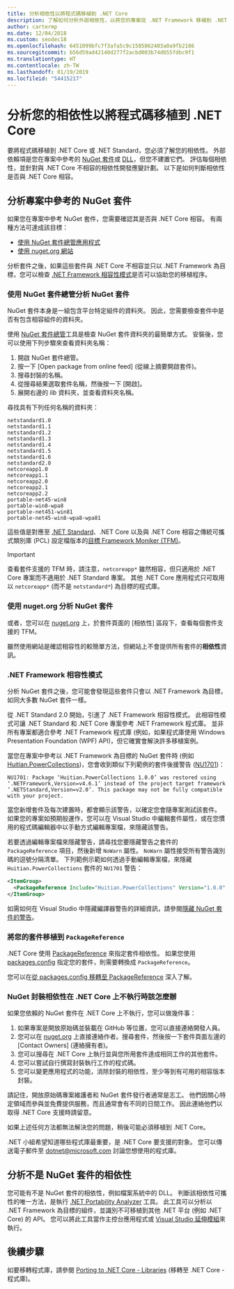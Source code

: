 ```yaml
---
title: 分析相依性以將程式碼移植到 .NET Core
description: 了解如何分析外部相依性，以將您的專案從 .NET Framework 移植到 .NET Core。
author: cartermp
ms.date: 12/04/2018
ms.custom: seodec18
ms.openlocfilehash: 6451099bfc7f3afa5c9c1585862403a0a9fb2186
ms.sourcegitcommit: b56d59ad42140d277f2acbd003b74d655fdbc9f1
ms.translationtype: HT
ms.contentlocale: zh-TW
ms.lasthandoff: 01/19/2019
ms.locfileid: "54415217"
---
```

# <a name="analyze-your-dependencies-to-port-code-to-net-core"></a>分析您的相依性以將程式碼移植到 .NET Core

要將程式碼移植到 .NET Core 或 .NET Standard，您必須了解您的相依性。 外部依賴項是您在專案中參考的 [NuGet 套件](#analyze-referenced-nuget-packages-in-your-projects)或 [DLL](#analyze-dependencies-that-arent-nuget-packages)，但您不建置它們。 評估每個相依性，並針對與 .NET Core 不相容的相依性開發應變計劃。 以下是如何判斷相依性是否與 .NET Core 相容。

## <a name="analyze-referenced-nuget-packages-in-your-projects"></a>分析專案中參考的 NuGet 套件

如果您在專案中參考 NuGet 套件，您需要確認其是否與 .NET Core 相容。
有兩種方法可達成該目標：

* [使用 NuGet 套件總管應用程式](#analyze-nuget-packages-using-nuget-package-explorer)
* [使用 nuget.org 網站](#analyze-nuget-packages-using-nugetorg)

分析套件之後，如果這些套件與 .NET Core 不相容並只以 .NET Framework 為目標，您可以檢查 [.NET Framework 相容性模式](#net-framework-compatibility-mode)是否可以協助您的移植程序。

### <a name="analyze-nuget-packages-using-nuget-package-explorer"></a>使用 NuGet 套件總管分析 NuGet 套件

NuGet 套件本身是一組包含平台特定組件的資料夾。 因此，您需要檢查套件中是否有包含相容組件的資料夾。

使用 [NuGet 套件總管](https://github.com/NuGetPackageExplorer/NuGetPackageExplorer)工具是檢查 NuGet 套件資料夾的最簡單方式。 安裝後，您可以使用下列步驟來查看資料夾名稱：

1. 開啟 NuGet 套件總管。
2. 按一下 [Open package from online feed] (從線上摘要開啟套件)。
3. 搜尋封裝的名稱。
4. 從搜尋結果選取套件名稱，然後按一下 [開啟]。
5. 展開右邊的 *lib* 資料夾，並查看資料夾名稱。

尋找具有下列任何名稱的資料夾：

```
netstandard1.0
netstandard1.1
netstandard1.2
netstandard1.3
netstandard1.4
netstandard1.5
netstandard1.6
netstandard2.0
netcoreapp1.0
netcoreapp1.1
netcoreapp2.0
netcoreapp2.1
netcoreapp2.2
portable-net45-win8
portable-win8-wpa8
portable-net451-win81
portable-net45-win8-wpa8-wpa81
```

這些值是對應至 [.NET Standard](../../standard/net-standard.md)、.NET Core 以及與 .NET Core 相容之傳統可攜式類別庫 (PCL) 設定檔版本的[目標 Framework Moniker (TFM)](../../standard/frameworks.md)。

> [!IMPORTANT]
> 查看套件支援的 TFM 時，請注意，`netcoreapp*` 雖然相容，但只適用於 .NET Core 專案而不適用於 .NET Standard 專案。
> 其他 .NET Core 應用程式只可取用以 `netcoreapp*` (而不是 `netstandard*`) 為目標的程式庫。

### <a name="analyze-nuget-packages-using-nugetorg"></a>使用 nuget.org 分析 NuGet 套件

或者，您可以在 [nuget.org](https://www.nuget.org/) 上，於套件頁面的 [相依性] 區段下，查看每個套件支援的 TFM。

雖然使用網站是確認相容性的較簡單方法，但網站上不會提供所有套件的**相依性**資訊。

### <a name="net-framework-compatibility-mode"></a>.NET Framework 相容性模式

分析 NuGet 套件之後，您可能會發現這些套件只會以 .NET Framework 為目標，如同大多數 NuGet 套件一樣。

從 .NET Standard 2.0 開始，引進了 .NET Framework 相容性模式。 此相容性模式可讓 .NET Standard 和 .NET Core 專案參考 .NET Framework 程式庫。 並非所有專案都適合參考 .NET Framework 程式庫 (例如，如果程式庫使用 Windows Presentation Foundation (WPF) API)，但它確實會解決許多移植案例。

當您在專案中參考以 .NET Framework 為目標的 NuGet 套件時 (例如 [Huitian.PowerCollections](https://www.nuget.org/packages/Huitian.PowerCollections))，您會收到類似下列範例的套件後援警告 ([NU1701](/nuget/reference/errors-and-warnings/nu1701))：

`NU1701: Package ‘Huitian.PowerCollections 1.0.0’ was restored using ‘.NETFramework,Version=v4.6.1’ instead of the project target framework ‘.NETStandard,Version=v2.0’. This package may not be fully compatible with your project.`

當您新增套件及每次建置時，都會顯示該警告，以確定您會隨專案測試該套件。 如果您的專案如預期般運作，您可以在 Visual Studio 中編輯套件屬性，或在您慣用的程式碼編輯器中以手動方式編輯專案檔，來隱藏該警告。

若要透過編輯專案檔來隱藏警告，請尋找您要隱藏警告之套件的 `PackageReference` 項目，然後新增 `NoWarn` 屬性。 `NoWarn` 屬性接受所有警告識別碼的逗號分隔清單。 下列範例示範如何透過手動編輯專案檔，來隱藏 `Huitian.PowerCollections` 套件的 `NU1701` 警告：

```xml
<ItemGroup>
  <PackageReference Include="Huitian.PowerCollections" Version="1.0.0" NoWarn="NU1701" />
</ItemGroup>
```

如需如何在 Visual Studio 中隱藏編譯器警告的詳細資訊，請參閱[隱藏 NuGet 套件的警告](/visualstudio/ide/how-to-suppress-compiler-warnings#suppress-warnings-for-nuget-packages)。

### <a name="port-your-packages-to-packagereference"></a>將您的套件移植到 `PackageReference`

.NET Core 使用 [PackageReference](/nuget/consume-packages/package-references-in-project-files) 來指定套件相依性。 如果您使用 [packages.config](/nuget/reference/packages-config) 指定您的套件，則需要轉換成 `PackageReference`。

您可以在[從 packages.config 移轉至 PackageReference](/nuget/reference/migrate-packages-config-to-package-reference) 深入了解。

### <a name="what-to-do-when-your-nuget-package-dependency-doesnt-run-on-net-core"></a>NuGet 封裝相依性在 .NET Core 上不執行時該怎麼辦

如果您依賴的 NuGet 套件在 .NET Core 上不執行，您可以做幾件事：

1. 如果專案是開放原始碼並裝載在 GitHub 等位置，您可以直接連絡開發人員。
2. 您可以在 [nuget.org](https://www.nuget.org/) 上直接連絡作者。搜尋套件，然後按一下套件頁面左邊的 [Contact Owners] (連絡擁有者)。
3. 您可以搜尋在 .NET Core 上執行並與您所用套件達成相同工作的其他套件。
4. 您可以嘗試自行撰寫封裝執行工作的程式碼。
5. 您可以變更應用程式的功能，消除封裝的相依性，至少等到有可用的相容版本封裝。

請記住，開放原始碼專案維護者和 NuGet 套件發行者通常是志工。 他們因關心特定領域而參與並免費提供服務，而且通常會有不同的日間工作。 因此連絡他們以取得 .NET Core 支援時請留意。

如果上述任何方法都無法解決您的問題，稍後可能必須移植到 .NET Core。

.NET 小組希望知道哪些程式庫最重要，是 .NET Core 要支援的對象。 您可以傳送電子郵件至 dotnet@microsoft.com 討論您想使用的程式庫。

## <a name="analyze-dependencies-that-arent-nuget-packages"></a>分析不是 NuGet 套件的相依性

您可能有不是 NuGet 套件的相依性，例如檔案系統中的 DLL。 判斷該相依性可攜性的唯一方法，是執行 [.NET Portability Analyzer](https://github.com/Microsoft/dotnet-apiport) 工具。 此工具可以分析以 .NET Framework 為目標的組件，並識別不可移植到其他 .NET 平台 (例如 .NET Core) 的 API。 您可以將此工具當作主控台應用程式或 [Visual Studio 延伸模組](../../standard/analyzers/portability-analyzer.md)來執行。

## <a name="next-steps"></a>後續步驟

如要移轉程式庫，請參閱 [Porting to .NET Core - Libraries](libraries.md) (移轉至 .NET Core - 程式庫)。
